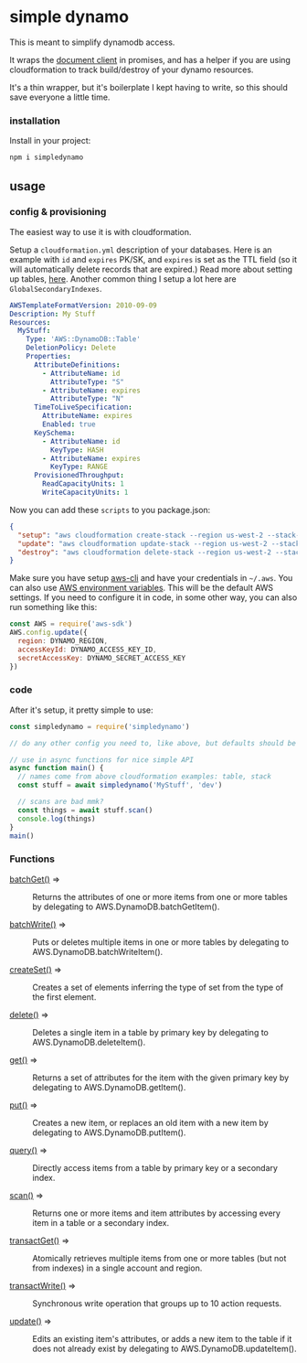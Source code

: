 # simple dynamo

This is meant to simplify dynamodb access.

It wraps the [document client](https://docs.aws.amazon.com/sdk-for-javascript/v2/developer-guide/dynamodb-example-document-client.html) in promises, and has a helper if you are using cloudformation to track build/destroy of your dynamo resources.

It's a thin wrapper, but it's boilerplate I kept having to write, so this should save everyone a little time.

### installation

Install in your project:

```sh
npm i simpledynamo
```

## usage

### config & provisioning

The easiest way to use it is with cloudformation.

Setup a `cloudformation.yml` description of your databases. Here is an example with `id` and `expires` PK/SK, and `expires` is set as the TTL field (so it will automatically delete records that are expired.) Read more about setting up tables, [here](https://docs.aws.amazon.com/AWSCloudFormation/latest/UserGuide/aws-resource-dynamodb-table.html). Another common thing I setup a lot here are `GlobalSecondaryIndexes`.

```yml
AWSTemplateFormatVersion: 2010-09-09
Description: My Stuff
Resources:
  MyStuff:
    Type: 'AWS::DynamoDB::Table'
    DeletionPolicy: Delete
    Properties:
      AttributeDefinitions:
        - AttributeName: id
          AttributeType: "S"
        - AttributeName: expires
          AttributeType: "N"
      TimeToLiveSpecification:
        AttributeName: expires
        Enabled: true
      KeySchema:
        - AttributeName: id
          KeyType: HASH
        - AttributeName: expires
          KeyType: RANGE
      ProvisionedThroughput:
        ReadCapacityUnits: 1
        WriteCapacityUnits: 1
```

Now you can add these `scripts` to you package.json:

```json
{
  "setup": "aws cloudformation create-stack --region us-west-2 --stack-name dev --template-body file://cloudformation.yml",
  "update": "aws cloudformation update-stack --region us-west-2 --stack-name dev --template-body file://cloudformation.yml",
  "destroy": "aws cloudformation delete-stack --region us-west-2 --stack-name dev"
}
```

Make sure you have setup [aws-cli](https://aws.amazon.com/cli/) and have your credentials in `~/.aws`. You can also use [AWS environment variables](https://docs.aws.amazon.com/cli/latest/userguide/cli-configure-envvars.html). This will be the default AWS settings. If you need to configure it in code, in some other way, you can also run something like this:

```js
const AWS = require('aws-sdk')
AWS.config.update({
  region: DYNAMO_REGION,
  accessKeyId: DYNAMO_ACCESS_KEY_ID,
  secretAccessKey: DYNAMO_SECRET_ACCESS_KEY
})
```

### code

After it's setup, it pretty simple to use:

```js
const simpledynamo = require('simpledynamo')

// do any other config you need to, like above, but defaults should be fine, if everything is setup right.

// use in async functions for nice simple API
async function main() {
  // names come from above cloudformation examples: table, stack
  const stuff = await simpledynamo('MyStuff', 'dev')

  // scans are bad mmk?
  const things = await stuff.scan()
  console.log(things)
}
main()
```

### Functions

<dl>
<dt><a href="https://docs.aws.amazon.com/AWSJavaScriptSDK/latest/AWS/DynamoDB/DocumentClient.html#batchGet-property">batchGet()</a> ⇒</dt>
<dd><p>Returns the attributes of one or more items from one or more tables by delegating to AWS.DynamoDB.batchGetItem().</p>
</dd>
<dt><a href="https://docs.aws.amazon.com/AWSJavaScriptSDK/latest/AWS/DynamoDB/DocumentClient.html#batchWrite-property">batchWrite()</a> ⇒</dt>
<dd><p>Puts or deletes multiple items in one or more tables by delegating to AWS.DynamoDB.batchWriteItem().</p>
</dd>
<dt><a href="https://docs.aws.amazon.com/AWSJavaScriptSDK/latest/AWS/DynamoDB/DocumentClient.html#createSet-property">createSet()</a> ⇒</dt>
<dd><p>Creates a set of elements inferring the type of set from the type of the first element.</p>
</dd>
<dt><a href="https://docs.aws.amazon.com/AWSJavaScriptSDK/latest/AWS/DynamoDB/DocumentClient.html#delete-property">delete()</a> ⇒</dt>
<dd><p>Deletes a single item in a table by primary key by delegating to AWS.DynamoDB.deleteItem().</p>
</dd>
<dt><a href="https://docs.aws.amazon.com/AWSJavaScriptSDK/latest/AWS/DynamoDB/DocumentClient.html#get-property">get()</a> ⇒</dt>
<dd><p>Returns a set of attributes for the item with the given primary key by delegating to AWS.DynamoDB.getItem().</p>
</dd>
<dt><a href="https://docs.aws.amazon.com/AWSJavaScriptSDK/latest/AWS/DynamoDB/DocumentClient.html#put-property">put()</a> ⇒</dt>
<dd><p>Creates a new item, or replaces an old item with a new item by delegating to AWS.DynamoDB.putItem().</p>
</dd>
<dt><a href="https://docs.aws.amazon.com/AWSJavaScriptSDK/latest/AWS/DynamoDB/DocumentClient.html#query-property">query()</a> ⇒</dt>
<dd><p>Directly access items from a table by primary key or a secondary index.</p>
</dd>
<dt><a href="https://docs.aws.amazon.com/AWSJavaScriptSDK/latest/AWS/DynamoDB/DocumentClient.html#scan-property">scan()</a> ⇒</dt>
<dd><p>Returns one or more items and item attributes by accessing every item in a table or a secondary index.</p>
</dd>
<dt><a href="https://docs.aws.amazon.com/AWSJavaScriptSDK/latest/AWS/DynamoDB/DocumentClient.html#transactGet-property">transactGet()</a> ⇒</dt>
<dd><p>Atomically retrieves multiple items from one or more tables (but not from indexes) in a single account and region.</p>
</dd>
<dt><a href="https://docs.aws.amazon.com/AWSJavaScriptSDK/latest/AWS/DynamoDB/DocumentClient.html#transactWrite-property">transactWrite()</a> ⇒</dt>
<dd><p>Synchronous write operation that groups up to 10 action requests.</p>
</dd>
<dt><a href="https://docs.aws.amazon.com/AWSJavaScriptSDK/latest/AWS/DynamoDB/DocumentClient.html#update-property">update()</a> ⇒</dt>
<dd><p>Edits an existing item&#39;s attributes, or adds a new item to the table if it does not already exist by delegating to AWS.DynamoDB.updateItem().</p>
</dd>
</dl>
